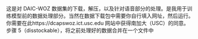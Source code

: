这是对 DAIC-WOZ 数据集的下载，解压，以及针对语音部分的处理。是我用于训练模型前的数据处理部分。当然在数据下载包中需要你自行填入网址，然后运行。你需要在此https://dcapswoz.ict.usc.edu 网站中获得南加大（USC）的同意。
步骤 5（disstockable），将之前处理好的数据合并在一个文件中
